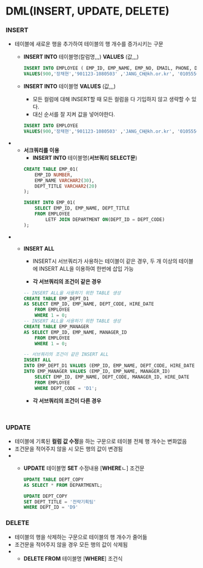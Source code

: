 # DML(INSERT, UPDATE, DELETE)

### **INSERT**
+ 테이블에 새로운 행을 추가하여 테이블의 행 개수를 증가시키는 구문
   
    + **INSERT INTO** 테이블명(칼럼명,,,) **VALUES** (값,,,)

        ```sql
        INSERT INTO EMPLOYEE ( EMP_ID, EMP_NAME, EMP_NO, EMAIL, PHONE, DEPT_CODE, JOB_CODE, SAL_LEVEL, SALARY, BONUS, MANAGER_ID, HIRE_DATE, ENT_DATE, ENT_YN)
        VALUES(900,'장채현','901123-1080503' ,'JANG_CH@kh.or.kr', '01055569512', 'D1', 'J7', 'S3', 4300000,0.2, '200', SYSDATE, NULL, DEFAULT);
        ```
    + **INSERT INTO** 테이블명 **VALUES** (값,,,)
         + 모든 컬럼에 대해 INSERT할 때 모든 컬럼을 다 기입하지 않고 생략할 수 있다.
         + 대신 순서를 잘 지켜 값을 넣어야한다.

        ```sql
        INSERT INTO EMPLOYEE
        VALUES(900,'장채현','901123-1080503' ,'JANG_CH@kh.or.kr', '01055569512', 'D1', 'J7', 'S3', 4300000,0.2, '200', SYSDATE, NULL, DEFAULT);
        ```

+   + **서크쿼리를 이용**
        + **INSERT INTO** 테이블명(**서브쿼리 SELECT문**)
        ```sql
        CREATE TABLE EMP_01(
            EMP_ID NUMBER,
            EMP_NAME VARCHAR2(30),
            DEPT_TITLE VARCHAR2(20)
        );

        INSERT INTO EMP_01(
            SELECT EMP_ID, EMP_NAME, DEPT_TITLE
            FROM EMPLOYEE 
                LETF JOIN DEPARTMENT ON(DEPT_ID = DEPT_CODE)
        );
        ```
+   + **INSERT ALL**
        + INSERT시 서브쿼리가 사용하는 테이블이 같은 경우, 두 개 이상의 테이블에 INSERT ALL을 이용하여 한번에 삽입 가능
        
        + **각 서브쿼리의 조건이 같은 경우**
   
        ```sql
        -- INSERT ALL을 사용하기 위한 TABLE 생성
        CREATE TABLE EMP_DEPT_D1
        AS SELECT EMP_ID, EMP_NAME, DEPT_CODE, HIRE_DATE
            FROM EMPLOYEE
            WHERE 1 = 0;
        -- INSERT ALL을 사용하기 위한 TABLE 생성
        CREATE TABLE EMP_MANAGER
        AS SELECT EMP_ID, EMP_NAME, MANAGER_ID
            FROM EMPLOYEE
            WHERE 1 = 0;

        -- 서브쿼리의 조건이 같은 INSERT ALL
        INSERT ALL 
        INTO EMP_DEPT_D1 VALUES (EMP_ID, EMP_NAME, DEPT_CODE, HIRE_DATE )
        INTO EMP_MANAGER VALUES (EMP_ID, EMP_NAME, MANAGER_ID)
            SELECT EMP_ID, EMP_NAME, DEPT_CODE, MANAGER_ID, HIRE_DATE
            FROM EMPLOYEE
            WHERE DEPT_CODE = 'D1';
        ```
        + **각 서브쿼리의 조건이 다른 경우**
        ```


        ```

### **UPDATE**
+  테이블에 기록된 **컬럼 값 수정**을 하는 구문으로 테이블 전체 행 개수는 변화없음
+ 조건문을 적어주지 않을 시 모든 행의 값이 변경됨
+    + **UPDATE** 테이블명 **SET** 수정내용 [**WHERE**ㄴ] 조건문

        ```sql
        UPDATE TABLE DEPT_COPY
        AS SELECT * FROM DEPARTMENTL;

        UPDATE DEPT_COPY
        SET DEPT_TITLE = '전략기획팀'
        WHERE DEPT_ID = 'D9'
        ```

### **DELETE**

+ 테이블의 행을 삭제하는 구문으로 테이블의 행 개수가 줄어듦
+ 조건문을 적어주지 않을 경우 모든 행의 값이 삭제됨
+   + **DELETE FROM** 테이블명 [**WHERE**] 조건식